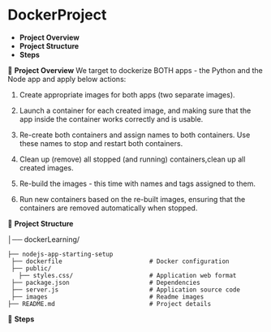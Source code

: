 # DockerProject
- **Project Overview**
- **Project Structure**
- **Steps**



📌 **Project Overview** 
We target to dockerize BOTH apps - the Python and the Node app and apply below actions:

1) Create appropriate images for both apps (two separate images).

2) Launch a container for each created image, and making sure that the app inside the container works correctly and is usable.

3) Re-create both containers and assign names to both containers. Use these names to stop and restart both containers.

4) Clean up (remove) all stopped (and running) containers,clean up all created images.

5) Re-build the images - this time with names and tags assigned to them.

6) Run new containers based on the re-built images, ensuring that the containers are removed automatically when stopped.
   

📂 **Project Structure**

  │── dockerLearning/  
  
    ├── nodejs-app-starting-setup 
     ├── dockerfile                        # Docker configuration
     ├── public/                  
       ├── styles.css/                     # Application web format
     ├── package.json                      # Dependencies
     ├── server.js                         # Application source code  
     ├── images                            # Readme images 
    ├── README.md                          # Project details


 🎯 **Steps**
